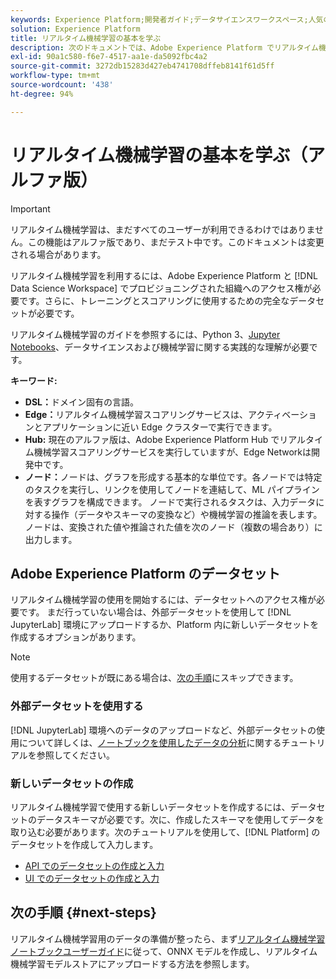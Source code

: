 ```yaml
---
keywords: Experience Platform;開発者ガイド;データサイエンスワークスペース;人気のトピック;リアルタイム機械学習;
solution: Experience Platform
title: リアルタイム機械学習の基本を学ぶ
description: 次のドキュメントでは、Adobe Experience Platform でリアルタイム機械学習モデルを作成するために必要な手順の概要について説明します。
exl-id: 90a1c580-f6e7-4517-aa1e-da5092fbc4a2
source-git-commit: 3272db15283d427eb4741708dffeb8141f61d5ff
workflow-type: tm+mt
source-wordcount: '438'
ht-degree: 94%

---
```


# リアルタイム機械学習の基本を学ぶ（アルファ版）

>[!IMPORTANT]
>
>リアルタイム機械学習は、まだすべてのユーザーが利用できるわけではありません。この機能はアルファ版であり、まだテスト中です。このドキュメントは変更される場合があります。

リアルタイム機械学習を利用するには、Adobe Experience Platform と [!DNL Data Science Workspace] でプロビジョニングされた組織へのアクセス権が必要です。さらに、トレーニングとスコアリングに使用するための完全なデータセットが必要です。

リアルタイム機械学習のガイドを参照するには、Python 3、[Jupyter Notebooks](../jupyterlab/overview.md)、データサイエンスおよび機械学習に関する実践的な理解が必要です。

**キーワード:**

- **DSL：**&#x200B;ドメイン固有の言語。
- **Edge：**&#x200B;リアルタイム機械学習スコアリングサービスは、アクティベーションとアプリケーションに近い Edge クラスターで実行できます。
- **Hub:** 現在のアルファ版は、Adobe Experience Platform Hub でリアルタイム機械学習スコアリングサービスを実行していますが、Edge Networkは開発中です。
- **ノード：**&#x200B;ノードは、グラフを形成する基本的な単位です。各ノードでは特定のタスクを実行し、リンクを使用してノードを連結して、ML パイプラインを表すグラフを構成できます。 ノードで実行されるタスクは、入力データに対する操作（データやスキーマの変換など）や機械学習の推論を表します。 ノードは、変換された値や推論された値を次のノード（複数の場合あり）に出力します。

## Adobe Experience Platform のデータセット

リアルタイム機械学習の使用を開始するには、データセットへのアクセス権が必要です。 まだ行っていない場合は、外部データセットを使用して [!DNL JupyterLab] 環境にアップロードするか、Platform 内に新しいデータセットを作成するオプションがあります。

>[!NOTE]
>
>使用するデータセットが既にある場合は、[次の手順](#next-steps)にスキップできます。

### 外部データセットを使用する

[!DNL JupyterLab] 環境へのデータのアップロードなど、外部データセットの使用について詳しくは、[ノートブックを使用したデータの分析](../jupyterlab/analyze-your-data.md#external-data)に関するチュートリアルを参照してください。

### 新しいデータセットの作成

リアルタイム機械学習で使用する新しいデータセットを作成するには、データセットのデータスキーマが必要です。次に、作成したスキーマを使用してデータを取り込む必要があります。次のチュートリアルを使用して、[!DNL Platform] のデータセットを作成して入力します。

- [API でのデータセットの作成と入力](../../catalog/datasets/create.md)
- [UI でのデータセットの作成と入力](../../ingestion/tutorials/ingest-batch-data.md)

## 次の手順 {#next-steps}

リアルタイム機械学習用のデータの準備が整ったら、まず[リアルタイム機械学習ノートブックユーザーガイド](./rtml-authoring-notebook.md)に従って、ONNX モデルを作成し、リアルタイム機械学習モデルストアにアップロードする方法を参照します。
